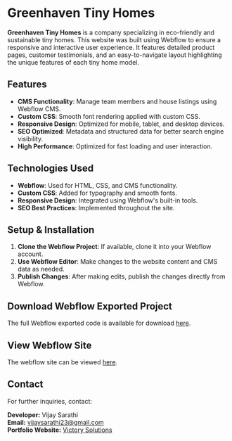 # Greenhaven Tiny Homes

**Greenhaven Tiny Homes** is a company specializing in eco-friendly and sustainable tiny homes. This website was built using Webflow to ensure a responsive and interactive user experience. It features detailed product pages, customer testimonials, and an easy-to-navigate layout highlighting the unique features of each tiny home model.

## Features

- **CMS Functionality**: Manage team members and house listings using Webflow CMS.
- **Custom CSS**: Smooth font rendering applied with custom CSS.
- **Responsive Design**: Optimized for mobile, tablet, and desktop devices.
- **SEO Optimized**: Metadata and structured data for better search engine visibility.
- **High Performance**: Optimized for fast loading and user interaction.

## Technologies Used

- **Webflow**: Used for HTML, CSS, and CMS functionality.
- **Custom CSS**: Added for typography and smooth fonts.
- **Responsive Design**: Integrated using Webflow's built-in tools.
- **SEO Best Practices**: Implemented throughout the site.

## Setup & Installation

1. **Clone the Webflow Project**: If available, clone it into your Webflow account.
2. **Use Webflow Editor**: Make changes to the website content and CMS data as needed.
3. **Publish Changes**: After making edits, publish the changes directly from Webflow.

## Download Webflow Exported Project

The full Webflow exported code is available for download [here](https://drive.google.com/file/d/1WraBS6rr3t4-jqtLZi484jangbqEnxFN/view?usp=drive_link).

## View Webflow Site

The webflow site can be viewed [here](https://greenhavens-tiny-homes.webflow.io/).

## Contact

For further inquiries, contact:

**Developer:** Vijay Sarathi  
**Email:** vijaysarathi23@gmail.com  
**Portfolio Website:** [Victory Solutions](https://www.victorysolutions.co)
